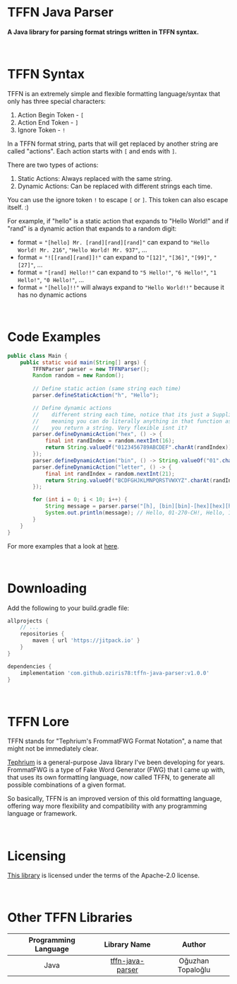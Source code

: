 


# TFFN Java Parser

<b>A Java library for parsing format strings written in TFFN syntax.</b>

<br>


# TFFN Syntax

TFFN is an extremely simple and flexible formatting language/syntax that only has three special characters:
1. Action Begin Token - `[`
2. Action End Token - `]`
3. Ignore Token - `!`

In a TFFN format string, parts that will get replaced by another string are called "actions". Each action 
starts with `[` and ends with `]`.

There are two types of actions:
1. Static Actions: Always replaced with the same string.
2. Dynamic Actions: Can be replaced with different strings each time.

You can use the ignore token `!` to escape `[` or `]`. This token can also escape itself. :)


For example, if "hello" is a static action that expands to "Hello World!" and if "rand" is a dynamic action
that expands to a random digit:
- format = `"[hello] Mr. [rand][rand][rand]"` can expand to `"Hello World! Mr. 216"`, `"Hello World! Mr. 937"`, ...
- format = `"![[rand][rand]]!"` can expand to `"[12]"`, `"[36]"`, `"[99]"`, `"[27]"`, ...
- format = `"[rand] Hello!!"` can expand to `"5 Hello!"`, `"6 Hello!"`, `"1 Hello!"`, `"0 Hello!"`, ...
- format = `"[hello]!!"` will always expand to `"Hello World!!"` because it has no dynamic actions

<br>


# Code Examples
```java
public class Main {
    public static void main(String[] args) {
        TFFNParser parser = new TFFNParser();
        Random random = new Random();
        
        // Define static action (same string each time)
        parser.defineStaticAction("h", "Hello");

        // Define dynamic actions
        //    different string each time, notice that its just a Supplier<String>
        //    meaning you can do literally anything in that function as long as
        //    you return a string. Very flexible isnt it?
        parser.defineDynamicAction("hex", () -> { 
            final int randIndex = random.nextInt(16);
            return String.valueOf("0123456789ABCDEF".charAt(randIndex));
        });
        parser.defineDynamicAction("bin", () -> String.valueOf("01".charAt(random.nextInt(2))));
        parser.defineDynamicAction("letter", () -> {
            final int randIndex = random.nextInt(21);
            return String.valueOf("BCDFGHJKLMNPQRSTVWXYZ".charAt(randIndex));
        });

        for (int i = 0; i < 10; i++) {
            String message = parser.parse("[h], [bin][bin]-[hex][hex][hex]-[letter][letter]!!");
            System.out.println(message); // Hello, 01-270-CH!, Hello, 10-A5E-NF!, ...
        }
    }
}
```

For more examples that a look at <a href="https://github.com/oziris78/tffn-java-parser/blob/main/src/test/java/com/twistral/tffn/TFFNTest.java">here</a>.

<br>


# Downloading

Add the following to your build.gradle file:

```gradle
allprojects {
    // ...
    repositories {
        maven { url 'https://jitpack.io' }
    }
}

dependencies {
    implementation 'com.github.oziris78:tffn-java-parser:v1.0.0'
}
```

<br>

# TFFN Lore

TFFN stands for "Tephrium's FrommatFWG Format Notation", a name that might not be immediately clear.

<a href="https://github.com/oziris78/tephrium">Tephrium</a> is a general-purpose Java library 
I've been developing for years. FrommatFWG is a type of Fake Word Generator (FWG) that I came 
up with, that uses its own formatting language, now called TFFN, to generate all possible 
combinations of a given format.

So basically, TFFN is an improved version of this old formatting language, offering way more 
flexibility and compatibility with any programming language or framework.

<br>

# Licensing

<a href="https://github.com/oziris78/tffn-java-parser">This library</a> is licensed under the terms of the Apache-2.0 license.

<br>


# Other TFFN Libraries

| Programming Language |                                Library Name                                 |        Author         |
|:--------------------:|:---------------------------------------------------------------------------:|:---------------------:|
|         Java         | <a href="https://github.com/oziris78/tffn-java-parser">tffn-java-parser</a> |  Oğuzhan Topaloğlu   |


